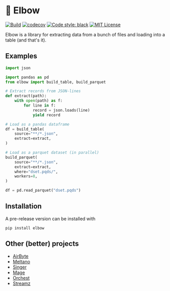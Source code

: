 # 💪 Elbow
[![Build](https://github.com/cmi-dair/elbow/actions/workflows/ci.yaml/badge.svg?branch=main)](https://github.com/cmi-dair/elbow/actions/workflows/ci.yaml?query=branch%3Amain)
[![codecov](https://codecov.io/gh/clane9/elbow/branch/main/graph/badge.svg?token=22HWWFWPW5)](https://codecov.io/gh/clane9/elbow)
[![Code style: black](https://img.shields.io/badge/code%20style-black-000000.svg)](https://github.com/psf/black)
[![MIT License](https://img.shields.io/badge/license-MIT-blue.svg)](LICENSE)

Elbow is a library for extracting data from a bunch of files and loading into a table (and that's it).

## Examples

```python
import json

import pandas as pd
from elbow import build_table, build_parquet

# Extract records from JSON-lines
def extract(path):
    with open(path) as f:
        for line in f:
            record = json.loads(line)
            yield record

# Load as a pandas dataframe
df = build_table(
    source="**/*.json",
    extract=extract,
)

# Load as a parquet dataset (in parallel)
build_parquet(
    source="**/*.json",
    extract=extract,
    where="dset.pqds/",
    workers=8,
)

df = pd.read_parquet("dset.pqds")
```

## Installation

A pre-release version can be installed with

```
pip install elbow
```

## Other (better) projects

- [AirByte](https://github.com/airbytehq/airbyte)
- [Meltano](https://github.com/meltano/meltano)
- [Singer](https://github.com/singer-io/getting-started)
- [Mage](https://github.com/mage-ai/mage-ai)
- [Orchest](https://github.com/orchest/orchest)
- [Streamz](https://github.com/python-streamz/streamz)
